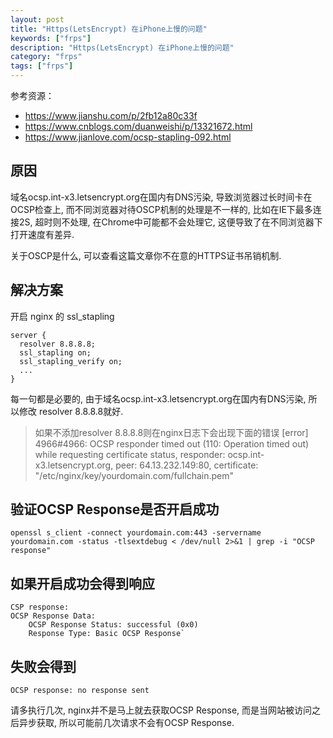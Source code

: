 ```yaml
---
layout: post
title: "Https(LetsEncrypt) 在iPhone上慢的问题"
keywords: ["frps"]
description: "Https(LetsEncrypt) 在iPhone上慢的问题"
category: "frps"
tags: ["frps"]
---
```

参考资源：
- https://www.jianshu.com/p/2fb12a80c33f
- https://www.cnblogs.com/duanweishi/p/13321672.html
- https://www.jianlove.com/ocsp-stapling-092.html

## 原因
域名ocsp.int-x3.letsencrypt.org在国内有DNS污染, 导致浏览器过长时间卡在OCSP检查上, 而不同浏览器对待OSCP机制的处理是不一样的, 比如在IE下最多连接2S, 超时则不处理, 在Chrome中可能都不会处理它, 这便导致了在不同浏览器下打开速度有差异.

关于OSCP是什么, 可以查看这篇文章你不在意的HTTPS证书吊销机制.

## 解决方案
开启 nginx 的 ssl_stapling

```
server {
  resolver 8.8.8.8;
  ssl_stapling on;
  ssl_stapling_verify on;
  ...
}
```

每一句都是必要的, 由于域名ocsp.int-x3.letsencrypt.org在国内有DNS污染, 所以修改 resolver 8.8.8.8就好.

> 如果不添加resolver 8.8.8.8则在nginx日志下会出现下面的错误
[error] 4966#4966: OCSP responder timed out (110: Operation timed out) while requesting certificate status, responder: ocsp.int-x3.letsencrypt.org, peer: 64.13.232.149:80, certificate: "/etc/nginx/key/yourdomain.com/fullchain.pem"


## 验证OCSP Response是否开启成功
```
openssl s_client -connect yourdomain.com:443 -servername yourdomain.com -status -tlsextdebug < /dev/null 2>&1 | grep -i "OCSP response"
```

## 如果开启成功会得到响应
```
CSP response: 
OCSP Response Data:
    OCSP Response Status: successful (0x0)
    Response Type: Basic OCSP Response`
```

## 失败会得到
```
OCSP response: no response sent
```

请多执行几次, nginx并不是马上就去获取OCSP Response, 而是当网站被访问之后异步获取, 所以可能前几次请求不会有OCSP Response.